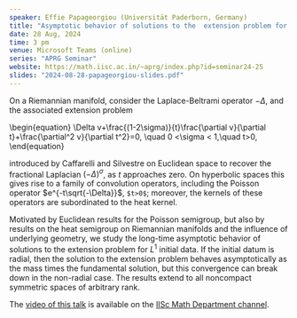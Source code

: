 ```yaml
---
speaker: Effie Papageorgiou (Universität Paderborn, Germany)
title: "Asymptotic behavior of solutions to the  extension problem for the fractional Laplacian on hyperbolic spaces"
date: 28 Aug, 2024
time: 3 pm
venue: Microsoft Teams (online)
series: "APRG Seminar"
website: https://math.iisc.ac.in/~aprg/index.php?id=seminar24-25
slides: "2024-08-28-papageorgiou-slides.pdf"
---
```


On a Riemannian manifold, consider the Laplace-Beltrami operator $-\Delta$, and the associated extension problem 

\begin{equation}
\Delta v+\frac{(1-2\sigma)}{t}\frac{\partial v}{\partial t}+\frac{\partial^2 v}{\partial t^2}=0, \quad 0 <\sigma < 1,\quad t>0,
\end{equation}

introduced by Caffarelli and Silvestre on Euclidean space to recover the fractional Laplacian $(-\Delta)^{\sigma}$, as $t$ approaches zero.
On hyperbolic spaces this gives rise to a family of convolution operators, including the Poisson operator $e^{-t\sqrt{-\Delta}}$, `$t>0$`; moreover,
the kernels of these operators are subordinated to the heat kernel. 

Motivated by Euclidean results for the Poisson semigroup, but also by results on the heat semigroup on Riemannian manifolds and the influence of
underlying geometry, we study the long-time asymptotic behavior of solutions to the extension problem for $L^1$ initial data. If the initial datum
is radial, then the solution to the extension problem behaves asymptotically as the mass times the fundamental solution, but this convergence can
break down in the non-radial case. The results extend to all noncompact symmetric spaces of arbitrary rank.

The [video of this talk](https://www.youtube.com/watch?v=ghrPgTmT9q0&list=PLQXtaLhI1-1qxOEykh-1WOFkYuIzEE-ev) is available
on the [IISc Math Department channel](https://www.youtube.com/channel/UCR5Igvq9HScQKlPr-0coSIg/playlists).
